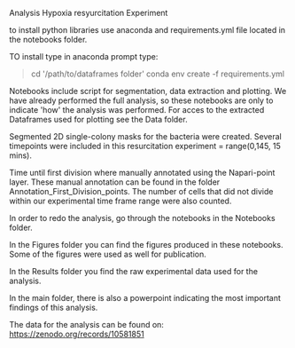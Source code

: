 Analysis Hypoxia resyurcitation Experiment

to install python libraries use anaconda and requirements.yml file located in the notebooks folder.

TO install type in anaconda prompt type:
>cd '/path/to/dataframes folder'
>conda env create -f requirements.yml

Notebooks include script for segmentation, data extraction and plotting. We have already performed the full analysis, so these notebooks are only to indicate 'how' the analysis was performed. For acces to the extracted Dataframes used for plotting see the Data folder. 

Segmented 2D single-colony masks for the bacteria were created. Several timepoints were included in this resurcitation experiment = range(0,145, 15 mins).

Time until first division where manually annotated using the Napari-point layer. These manual annotation can be found in the folder Annotation_First_Division_points. The number of cells that did not divide within our experimental time frame range were also counted.

In order to redo the analysis, go through the notebooks in the Notebooks folder.

In the Figures folder you can find the figures produced in these notebooks. Some of the figures were used as well for publication. 

In the Results folder you find the raw experimental data used for the analysis.

In the main folder, there is also a powerpoint indicating the most important findings of this analysis.

The data for the analysis can be found on:
https://zenodo.org/records/10581851
